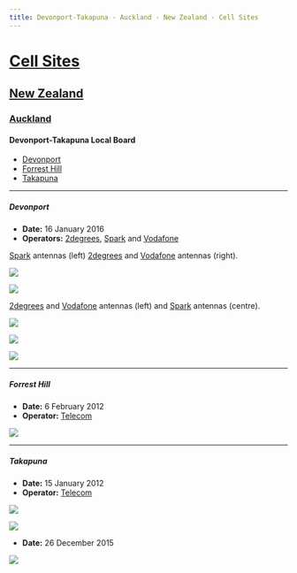 ```yaml
---
title: Devonport-Takapuna - Auckland - New Zealand - Cell Sites
---
```


# [Cell Sites](../../)

## [New Zealand](../)

### [Auckland](./)

#### Devonport-Takapuna Local Board

* [Devonport](#devonport)
* [Forrest Hill](#forrest-hill)
* [Takapuna](#takapuna)

---

##### Devonport

* **Date:** 16 January 2016
* **Operators:** [2degrees], [Spark] and [Vodafone]

[Spark] antennas (left) [2degrees] and [Vodafone] antennas (right).

![](https://f001.backblazeb2.com/file/CellSites/NZ/AUK/Devonport-Takapuna/20160116-132352.jpg)

![](https://f001.backblazeb2.com/file/CellSites/NZ/AUK/Devonport-Takapuna/20160116-132258.jpg)

[2degrees] and [Vodafone] antennas (left) and [Spark] antennas (centre).

![](https://f001.backblazeb2.com/file/CellSites/NZ/AUK/Devonport-Takapuna/20160116-140021.jpg)

![](https://f001.backblazeb2.com/file/CellSites/NZ/AUK/Devonport-Takapuna/20160116-132958.jpg)

![](https://f001.backblazeb2.com/file/CellSites/NZ/AUK/Devonport-Takapuna/20160116-132921.jpg)

---

##### Forrest Hill

* **Date:** 6 February 2012
* **Operator:** [Telecom]

![](https://f001.backblazeb2.com/file/CellSites/NZ/AUK/Devonport-Takapuna/20120206-123916.jpg)

---

##### Takapuna

* **Date:** 15 January 2012
* **Operator:** [Telecom]

![](https://f001.backblazeb2.com/file/CellSites/NZ/AUK/Devonport-Takapuna/20120115-174019.jpg)

![](https://f001.backblazeb2.com/file/CellSites/NZ/AUK/Devonport-Takapuna/20120115-174107.jpg)

* **Date:** 26 December 2015

![](https://f001.backblazeb2.com/file/CellSites/NZ/AUK/Devonport-Takapuna/20151226-122919.jpg)

[2degrees]: https://en.wikipedia.org/wiki/2degrees
[Spark]: https://en.wikipedia.org/wiki/Spark_New_Zealand
[Telecom]: https://en.wikipedia.org/wiki/Spark_New_Zealand
[Vodafone]: https://en.wikipedia.org/wiki/Vodafone_New_Zealand
